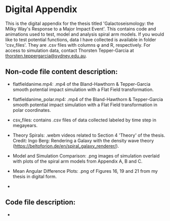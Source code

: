 # Digital Appendix

This is the digital appendix for the thesis titled 'Galactoseismology: the Milky Way's Response to a Major Impact Event'. 
This contains code and animations used to test, model and analysis spiral arm models. 
If you would like to test potential functions, data I have collected is available in folder 'csv_files'. They are .csv files with columns φ and R, respectively.
For access to simulation data, contact Thorsten Tepper-Garcia at thorsten.teppergarcia@sydney.edu.au. 

## Non-code file content description:

- flatfieldanime.mp4: .mp4 of the Bland-Hawthorn & Tepper-Garcia smooth potential impact simulation with a Flat Field transformation.

- flatfieldanime_polar.mp4: .mp4 of the Bland-Hawthorn & Tepper-Garcia smooth potential impact simulation with a Flat Field transformation in polar coordinates.

- csv_files: contains .csv files of data collected labeled by time step in megayears. 

- Theory Spirals: .webm videos related to Section 4 'Theory' of the thesis. Credit: Ingo Berg: Rendering a Galaxy with the density wave theory (https://beltoforion.de/en/spiral_galaxy_renderer/).
- Model and Simulation Comparison: .png images of simulation overlaid with plots of the spiral arm models from Appendix A, B and C.
- Mean Angular Difference Plots: .png of Figures 16, 19 and 21 from my thesis in digital form.
- 


## Code file description: 

- 
